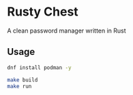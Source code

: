 # Rusty Chest

A clean password manager written in Rust

## Usage

```bash
dnf install podman -y

make build
make run
```
